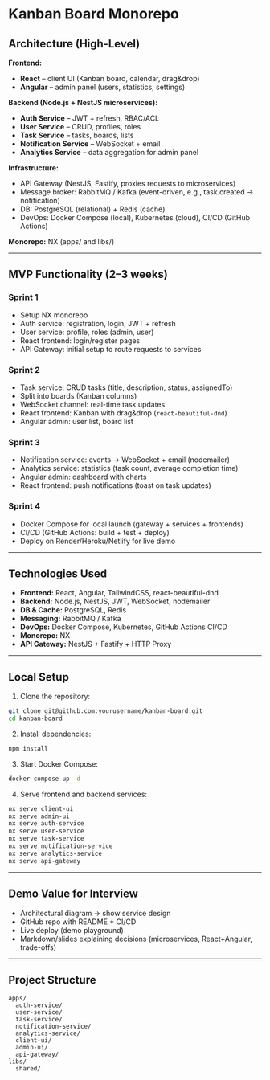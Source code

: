 # Kanban Board Monorepo

## Architecture (High-Level)

**Frontend:**

- **React** – client UI (Kanban board, calendar, drag&drop)
- **Angular** – admin panel (users, statistics, settings)

**Backend (Node.js + NestJS microservices):**

- **Auth Service** – JWT + refresh, RBAC/ACL
- **User Service** – CRUD, profiles, roles
- **Task Service** – tasks, boards, lists
- **Notification Service** – WebSocket + email
- **Analytics Service** – data aggregation for admin panel

**Infrastructure:**

- API Gateway (NestJS, Fastify, proxies requests to microservices)
- Message broker: RabbitMQ / Kafka (event-driven, e.g., task.created → notification)
- DB: PostgreSQL (relational) + Redis (cache)
- DevOps: Docker Compose (local), Kubernetes (cloud), CI/CD (GitHub Actions)

**Monorepo:** NX (apps/ and libs/)

---

## MVP Functionality (2–3 weeks)

### Sprint 1

- Setup NX monorepo
- Auth service: registration, login, JWT + refresh
- User service: profile, roles (admin, user)
- React frontend: login/register pages
- API Gateway: initial setup to route requests to services

### Sprint 2

- Task service: CRUD tasks (title, description, status, assignedTo)
- Split into boards (Kanban columns)
- WebSocket channel: real-time task updates
- React frontend: Kanban with drag&drop (`react-beautiful-dnd`)
- Angular admin: user list, board list

### Sprint 3

- Notification service: events → WebSocket + email (nodemailer)
- Analytics service: statistics (task count, average completion time)
- Angular admin: dashboard with charts
- React frontend: push notifications (toast on task updates)

### Sprint 4

- Docker Compose for local launch (gateway + services + frontends)
- CI/CD (GitHub Actions: build + test + deploy)
- Deploy on Render/Heroku/Netlify for live demo

---

## Technologies Used

- **Frontend:** React, Angular, TailwindCSS, react-beautiful-dnd
- **Backend:** Node.js, NestJS, JWT, WebSocket, nodemailer
- **DB & Cache:** PostgreSQL, Redis
- **Messaging:** RabbitMQ / Kafka
- **DevOps:** Docker Compose, Kubernetes, GitHub Actions CI/CD
- **Monorepo:** NX
- **API Gateway:** NestJS + Fastify + HTTP Proxy

---

## Local Setup

1. Clone the repository:

```bash
git clone git@github.com:yourusername/kanban-board.git
cd kanban-board
```

2. Install dependencies:

```bash
npm install
```

3. Start Docker Compose:

```bash
docker-compose up -d
```

4. Serve frontend and backend services:

```bash
nx serve client-ui
nx serve admin-ui
nx serve auth-service
nx serve user-service
nx serve task-service
nx serve notification-service
nx serve analytics-service
nx serve api-gateway
```

---

## Demo Value for Interview

- Architectural diagram → show service design
- GitHub repo with README + CI/CD
- Live deploy (demo playground)
- Markdown/slides explaining decisions (microservices, React+Angular, trade-offs)

---

## Project Structure

```
apps/
  auth-service/
  user-service/
  task-service/
  notification-service/
  analytics-service/
  client-ui/
  admin-ui/
  api-gateway/
libs/
  shared/
```
